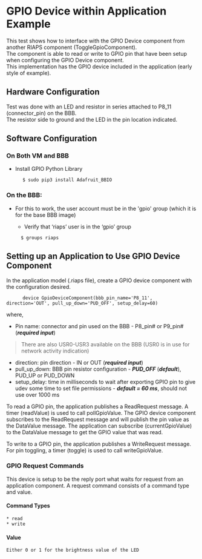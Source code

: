 # GPIO Device within Application Example

This test shows how to interface with the GPIO Device component from another RIAPS component (ToggleGpioComponent).  
The component is able to read or write to GPIO pin that have been setup when configuring the GPIO Device component.  
This implementation has the GPIO device included in the application (early style of example).

## Hardware Configuration

Test was done with an LED and resistor in series attached to P8_11 (connector_pin) on the BBB.  
The resistor side to ground and the LED in the pin location indicated.

## Software Configuration

### On Both VM and BBB

* Install GPIO Python Library

```
      $ sudo pip3 install Adafruit_BBIO
```

### On the BBB:

* For this to work, the user account must be in the 'gpio' group (which it is for the base BBB image)
    * Verify that ‘riaps’ user is in the ‘gpio’ group

    ```
      $ groups riaps
    ```

## Setting up an Application to Use GPIO Device Component

In the application model (.riaps file), create a GPIO device component with the configuration desired.  

```
      device GpioDeviceComponent(bbb_pin_name='P8_11', direction='OUT', pull_up_down='PUD_OFF', setup_delay=60)
```

where,
- Pin name: connector and pin used on the BBB - P8_pin# or P9_pin# (***required input***)
> There are also USR0-USR3 available on the BBB (USR0 is in use for network activity indication)
- direction: pin direction - IN or OUT (***required input***)
- pull_up_down: BBB pin resistor configuration - ***PUD_OFF*** (***default***), PUD_UP or PUD_DOWN
- setup_delay: time in milliseconds to wait after exporting GPIO pin to give udev some time to set file permissions - ***default = 60 ms***, should not use over 1000 ms

To read a GPIO pin, the application publishes a ReadRequest message.  A timer (readValue) is used to call pollGpioValue.  The GPIO device component subscribes to the ReadRequest message and will publish the pin value as the DataValue message.  The application can subscribe (currentGpioValue) to the DataValue message to get the GPIO value that was read.

To write to a GPIO pin, the application publishes a WriteRequest message.  For pin toggling, a timer (toggle) is used to call writeGpioValue.

### GPIO Request Commands

This device is setup to be the reply port what waits for request from an application component.  A request command consists of a command type and value.  

#### Command Types
    * read
    * write

#### Value
    Either 0 or 1 for the brightness value of the LED

